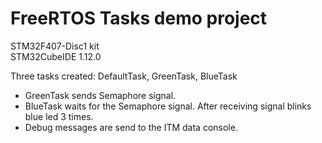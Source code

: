 # FreeRTOS Tasks demo project

STM32F407-Disc1 kit<br>
STM32CubeIDE 1.12.0<br>

Three tasks created: DefaultTask, GreenTask, BlueTask<br>
- GreenTask sends Semaphore signal.<br>
- BlueTask waits for the Semaphore signal. After receiving signal blinks blue led 3 times.<br>
- Debug messages are send to the ITM data console.<br>
